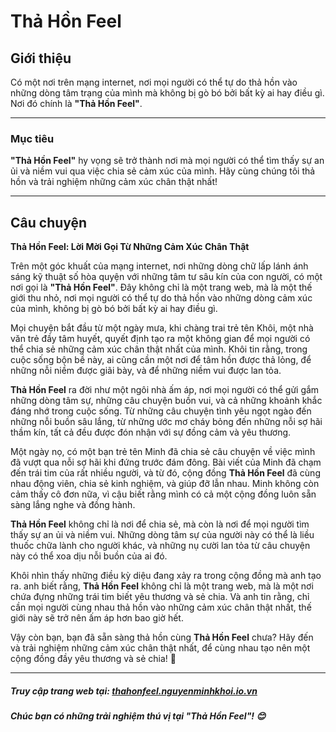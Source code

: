 # Thả Hồn Feel

## Giới thiệu
Có một nơi trên mạng internet, nơi mọi người có thể tự do thả hồn vào những dòng tâm trạng của mình mà không bị gò bó bởi bất kỳ ai hay điều gì. Nơi đó chính là **"Thả Hồn Feel"**.

---

### Mục tiêu
**"Thả Hồn Feel"** hy vọng sẽ trở thành nơi mà mọi người có thể tìm thấy sự an ủi và niềm vui qua việc chia sẻ cảm xúc của mình. Hãy cùng chúng tôi thả hồn và trải nghiệm những cảm xúc chân thật nhất!

---

## Câu chuyện
**Thả Hồn Feel: Lời Mời Gọi Từ Những Cảm Xúc Chân Thật**

Trên một góc khuất của mạng internet, nơi những dòng chữ lấp lánh ánh sáng kỹ thuật số hòa quyện với những tâm tư sâu kín của con người, có một nơi gọi là **"Thả Hồn Feel"**. Đây không chỉ là một trang web, mà là một thế giới thu nhỏ, nơi mọi người có thể tự do thả hồn vào những dòng cảm xúc của mình, không bị gò bó bởi bất kỳ ai hay điều gì.

Mọi chuyện bắt đầu từ một ngày mưa, khi chàng trai trẻ tên Khôi, một nhà văn trẻ đầy tâm huyết, quyết định tạo ra một không gian để mọi người có thể chia sẻ những cảm xúc chân thật nhất của mình. Khôi tin rằng, trong cuộc sống bộn bề này, ai cũng cần một nơi để tâm hồn được thả lỏng, để những nỗi niềm được giãi bày, và để những niềm vui được lan tỏa.

**Thả Hồn Feel** ra đời như một ngôi nhà ấm áp, nơi mọi người có thể gửi gắm những dòng tâm sự, những câu chuyện buồn vui, và cả những khoảnh khắc đáng nhớ trong cuộc sống. Từ những câu chuyện tình yêu ngọt ngào đến những nỗi buồn sâu lắng, từ những ước mơ cháy bỏng đến những nỗi sợ hãi thầm kín, tất cả đều được đón nhận với sự đồng cảm và yêu thương.

Một ngày nọ, có một bạn trẻ tên Minh đã chia sẻ câu chuyện về việc mình đã vượt qua nỗi sợ hãi khi đứng trước đám đông. Bài viết của Minh đã chạm đến trái tim của rất nhiều người, và từ đó, cộng đồng **Thả Hồn Feel** đã cùng nhau động viên, chia sẻ kinh nghiệm, và giúp đỡ lẫn nhau. Minh không còn cảm thấy cô đơn nữa, vì cậu biết rằng mình có cả một cộng đồng luôn sẵn sàng lắng nghe và đồng hành.

**Thả Hồn Feel** không chỉ là nơi để chia sẻ, mà còn là nơi để mọi người tìm thấy sự an ủi và niềm vui. Những dòng tâm sự của người này có thể là liều thuốc chữa lành cho người khác, và những nụ cười lan tỏa từ câu chuyện này có thể xoa dịu nỗi buồn của ai đó.

Khôi nhìn thấy những điều kỳ diệu đang xảy ra trong cộng đồng mà anh tạo ra. anh biết rằng, **Thả Hồn Feel** không chỉ là một trang web, mà là một nơi chứa đựng những trái tim biết yêu thương và sẻ chia. Và anh tin rằng, chỉ cần mọi người cùng nhau thả hồn vào những cảm xúc chân thật nhất, thế giới này sẽ trở nên ấm áp hơn bao giờ hết.

Vậy còn bạn, bạn đã sẵn sàng thả hồn cùng **Thả Hồn Feel** chưa? Hãy đến và trải nghiệm những cảm xúc chân thật nhất, để cùng nhau tạo nên một cộng đồng đầy yêu thương và sẻ chia! 🌟

---

##### Truy cập trang web tại: [thahonfeel.nguyenminhkhoi.io.vn](http://thahonfeel.nguyenminhkhoi.io.vn)

##### Chúc bạn có những trải nghiệm thú vị tại **"Thả Hồn Feel"**! 😊
